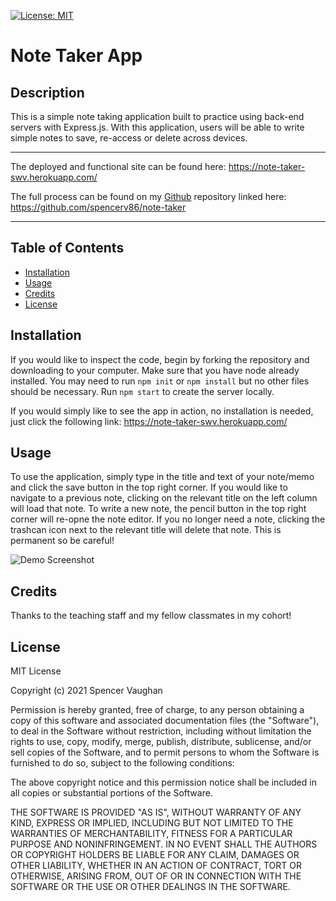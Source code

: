 [![License: MIT](https://img.shields.io/badge/License-MIT-yellow.svg)](https://opensource.org/licenses/MIT)
# Note Taker App

## Description

This is a simple note taking application built to practice using back-end servers with Express.js. With this application, users will be able to write simple notes to save, re-access or delete across devices. 



---------------------------

The deployed and functional site can be found here: <https://note-taker-swv.herokuapp.com/>

The full process can be found on my [Github](https://github.com/spencerv86/) repository linked here:
<https://github.com/spencerv86/note-taker>


---------------------------

## Table of Contents

* [Installation](#installation)
* [Usage](#usage)
* [Credits](#credits)
* [License](#license)


## Installation

If you would like to inspect the code, begin by forking the repository and downloading to your computer. Make sure that you have node already installed. 
You may need to run 
```npm init``` or ```npm install``` but no other files should be necessary. Run ```npm start``` to create the server locally.

If you would simply like to see the app in action, no installation is needed, just click the following link: <https://note-taker-swv.herokuapp.com/>

## Usage

To use the application, simply type in the title and text of your note/memo and click the save button in the top right corner. If you would like to navigate to a previous note, clicking on the relevant title on the left column will load that note. To write a new note, the pencil button in the top right corner will re-opne the note editor. If you no longer need a note, clicking the trashcan icon next to the relevant title will delete that note. This is permanent so be careful!

![Demo Screenshot](./public/assets/images/note-taker-screenshot.png)

## Credits

Thanks to the teaching staff and my fellow classmates in my cohort! 

## License

MIT License

Copyright (c) 2021 Spencer Vaughan

Permission is hereby granted, free of charge, to any person obtaining a copy
of this software and associated documentation files (the "Software"), to deal
in the Software without restriction, including without limitation the rights
to use, copy, modify, merge, publish, distribute, sublicense, and/or sell
copies of the Software, and to permit persons to whom the Software is
furnished to do so, subject to the following conditions:

The above copyright notice and this permission notice shall be included in all
copies or substantial portions of the Software.

THE SOFTWARE IS PROVIDED "AS IS", WITHOUT WARRANTY OF ANY KIND, EXPRESS OR
IMPLIED, INCLUDING BUT NOT LIMITED TO THE WARRANTIES OF MERCHANTABILITY,
FITNESS FOR A PARTICULAR PURPOSE AND NONINFRINGEMENT. IN NO EVENT SHALL THE
AUTHORS OR COPYRIGHT HOLDERS BE LIABLE FOR ANY CLAIM, DAMAGES OR OTHER
LIABILITY, WHETHER IN AN ACTION OF CONTRACT, TORT OR OTHERWISE, ARISING FROM,
OUT OF OR IN CONNECTION WITH THE SOFTWARE OR THE USE OR OTHER DEALINGS IN THE
SOFTWARE.